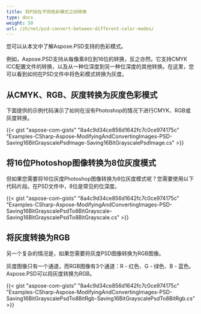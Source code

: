 ```yaml
---
title: 将PSD在不同色彩模式之间转换
type: docs
weight: 50
url: /zh/net/psd-convert-between-different-color-modes/
---
```


您可以从本文中了解Aspose.PSD支持的色彩模式。

例如，Aspose.PSD支持从每像素8位到16位的转换，反之亦然。它支持CMYK ICC配置文件的转换，以及从一种位深度到另一种位深度的其他转换。在这里，您可以看到如何在PSD文件中将色彩模式转换为灰度。
## **从CMYK、RGB、灰度转换为灰度色彩模式**
下面提供的示例代码演示了如何在没有Photoshop的情况下进行CMYK、RGB或灰度转换。

{{< gist "aspose-com-gists" "8a4c9d34ce856d1642fc7c0ce974175c" "Examples-CSharp-Aspose-ModifyingAndConvertingImages-PSD-Saving16BitGrayscalePsdImage-Saving16BitGrayscalePsdImage.cs" >}}
## **将16位Photoshop图像转换为8位灰度模式**
但如果您需要将16位灰度Photoshop图像转换为8位灰度模式呢？您需要使用以下代码片段。在PSD文件中，8位是常见的位深度。

{{< gist "aspose-com-gists" "8a4c9d34ce856d1642fc7c0ce974175c" "Examples-CSharp-Aspose-ModifyingAndConvertingImages-PSD-Saving16BitGrayscalePsdTo8BitGrayscale-Saving16BitGrayscalePsdTo8BitGrayscale.cs" >}}
## **将灰度转换为RGB**
另一个复杂的情况是，如果您需要将灰度PSD图像转换为RGB图像。

灰度图像只有一个通道，而RGB图像有3个通道：R - 红色、G - 绿色、B - 蓝色。Aspose.PSD可以将灰度转换为RGB。

{{< gist "aspose-com-gists" "8a4c9d34ce856d1642fc7c0ce974175c" "Examples-CSharp-Aspose-ModifyingAndConvertingImages-PSD-Saving16BitGrayscalePsdTo8BitRgb-Saving16BitGrayscalePsdTo8BitRgb.cs" >}}
